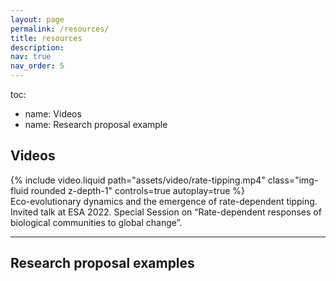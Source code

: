 ```yaml
---
layout: page
permalink: /resources/
title: resources
description:
nav: true
nav_order: 5
---
```


toc:
  - name: Videos
  - name: Research proposal example

## Videos

<div class="row">
    <div class="col-sm mt-3 mt-md-0">
        {% include video.liquid path="assets/video/rate-tipping.mp4" class="img-fluid rounded z-depth-1" controls=true autoplay=true %}
    </div>
</div>

<div class="caption">
    Eco-evolutionary dynamics and the emergence of rate-dependent tipping. Invited talk at ESA 2022. Special Session on “Rate-dependent responses of biological communities to global change”.
</div>

---

## Research proposal examples
